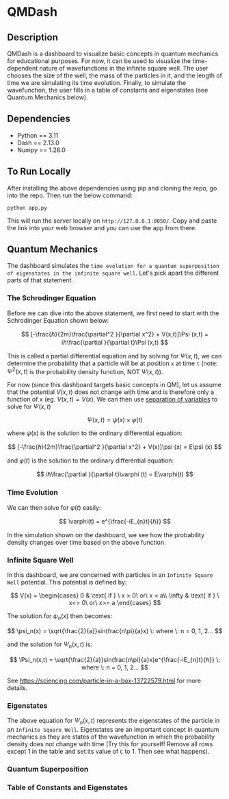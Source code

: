 # QMDash
## Description
QMDash is a dashboard to visualize basic concepts in quantum mechanics for educational purposes. For now, it can be used to visualize the time-dependent nature of wavefunctions in the infinite square well. The user chooses the size of the well, the mass of the particles in it, and the length of time we are simulating its time evolution. Finally, to simulate the wavefunction, the user fills in a table of constants and eigenstates (see Quantum Mechanics below).

## Dependencies
- Python == 3.11
- Dash == 2.13.0
- Numpy == 1.26.0

## To Run Locally
After installing the above dependencies using pip and cloning the repo, go into the repo. Then run the below command:

`python app.py`

This will run the server locally on `http://127.0.0.1:8050/`. Copy and paste the link into your web browser and you can use the app from there.

## Quantum Mechanics
The dashboard simulates the `time evolution for a quantum superposition of eigenstates in the infinite square well`. Let's pick apart the different parts of that statement.

### The Schrodinger Equation
Before we can dive into the above statement, we first need to start with the Schrodinger Equation shown below:

$$ [-\frac{ℏ}{2m}\frac{\partial^2 }{\partial x^2} + V(x,t)]\Psi (x,t) = iℏ\frac{\partial }{\partial t}\Psi (x,t) $$

This is called a partial differential equation and by solving for $\Psi (x,t)$, we can determine the probability that a particle will be at position `x` at time `t` (note: $\Psi^2 (x,t)$ is the probability density function, NOT $\Psi (x,t)$). 

For now (since this dashboard targets basic concepts in QM), let us assume that the potential $V(x,t)$ does not change with time and is therefore only a function of x (eg. $V(x,t) = V(x)$. We can then use [separation of variables](https://chem.libretexts.org/Courses/Pacific_Union_College/Quantum_Chemistry/02%3A_The_Classical_Wave_Equation/2.02%3A_The_Method_of_Separation_of_Variables) to solve for $\Psi(x,t)$

$$ \Psi(x,t) = \psi(x) \times \varphi(t) $$

where $\psi(x)$ is the solution to the ordinary differential equation:

$$ [-\frac{ℏ}{2m}\frac{\partial^2 }{\partial x^2} + V(x)]\psi (x) = E\psi (x) $$

and $\varphi(t)$ is the solution to the ordinary differential equation:

$$ iℏ\frac{\partial }{\partial t}\varphi (t) = E\varphi(t) $$

### Time Evolution
We can then solve for $\varphi(t)$ easily:

$$ \varphi(t) =  e^{\frac{-iE_{n}t}{ℏ}} $$

In the simulation shown on the dashboard, we see how the probability density changes over time based on the above function.

### Infinite Square Well
In this dashboard, we are concerned with particles in an `Infinite Square Well` potential. This potential is defined by: 

$$ V(x) = \begin{cases}
0 & \text{ if } \ x > 0\ or\ x < a\\
\infty & \text{ if } \ x<= 0\ or\ x>= a
\end{cases} $$

The solution for $\psi_n(x)$ then becomes:

$$ \psi_n(x) = \sqrt{\frac{2}{a}}sin(frac{n\pi}{a}x) \: where \: n = 0, 1, 2... $$

and the solution for $\Psi_n(x,t)$ is:

$$ \Psi_n(x,t) = \sqrt{\frac{2}{a}}sin(frac{n\pi}{a}x)e^{\frac{-iE_{n}t}{ℏ}} \: where \: n = 0, 1, 2... $$

See https://sciencing.com/particle-in-a-box-13722579.html for more details.

### Eigenstates
The above equation for $\Psi_n(x,t)$ represents the eigenstates of the particle in an `Infinite Square Well`. Eigenstates are an important concept in quantum mechanics as they are states of the wavefunction in which the probability density does not change with time (Try this for yourself! Remove all rows except 1 in the table and set its value of `C` to 1. Then see what happens).

### Quantum Superposition

### Table of Constants and Eigenstates
